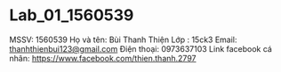 # Lab_01_1560539
MSSV: 1560539
Họ và tên: Bùi Thanh Thiện
Lớp : 15ck3
Email: thanhthienbui123@gmail.com
Điện thoại: 0973637103
Link facebook cá nhân: https://www.facebook.com/thien.thanh.2797
